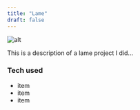 ```yaml
---
title: "Lame"
draft: false
---
```

![alt](//via.placeholder.com/640x150)

This is a description of a lame project I did...

### Tech used

* item
* item
* item
